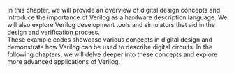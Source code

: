 In this chapter, we will provide an overview of digital design concepts and introduce the importance of Verilog as a hardware description language. We will also explore Verilog development tools and simulators that aid in the design and verification process.<br />
These example codes showcase various concepts in digital design and demonstrate how Verilog can be used to describe digital circuits. In the following chapters, we will delve deeper into these concepts and explore more advanced applications of Verilog.

